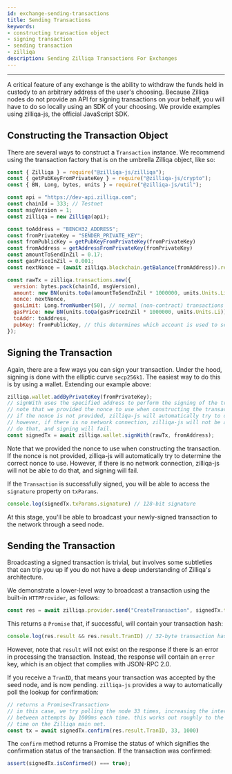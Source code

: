```yaml
---
id: exchange-sending-transactions
title: Sending Transactions
keywords: 
- constructing transaction object
- signing transaction
- sending transaction
- zilliqa
description: Sending Zilliqa Transactions For Exchanges
---
```


---

A critical feature of any exchange is the ability to withdraw the funds held
in custody to an arbitrary address of the user's choosing. Because Zilliqa
nodes do not provide an API for signing transactions on your behalf, you will
have to do so locally using an SDK of your choosing. We provide examples using
zilliqa-js, the official JavaScript SDK.

## Constructing the Transaction Object

There are several ways to construct a `Transaction` instance. We recommend
using the transaction factory that is on the umbrella Zilliqa object, like
so:

```js
const { Zilliqa } = require("@zilliqa-js/zilliqa");
const { getPubKeyFromPrivateKey } = require("@zilliqa-js/crypto");
const { BN, Long, bytes, units } = require("@zilliqa-js/util");

const api = "https://dev-api.zilliqa.com";
const chainId = 333; // Testnet
const msgVersion = 1;
const zilliqa = new Zilliqa(api);

const toAddress = "BENCH32_ADDRESS";
const fromPrivateKey = "SENDER_PRIVATE_KEY";
const fromPublicKey = getPubKeyFromPrivateKey(fromPrivateKey)
const fromAddress = getAddressFromPrivateKey(fromPrivateKey)
const amountToSendInZil = 0.17;
const gasPriceInZil = 0.001;
const nextNonce = (await zilliqa.blockchain.getBalance(fromAddress)).result.nonce + 1;

const rawTx = zilliqa.transactions.new({
  version: bytes.pack(chainId, msgVersion),
  amount: new BN(units.toQa(amountToSendInZil * 1000000, units.Units.Li)),
  nonce: nextNonce,
  gasLimit: Long.fromNumber(50), // normal (non-contract) transactions cost 50 gas after network upgrade in mid april 2021
  gasPrice: new BN(units.toQa(gasPriceInZil * 1000000, units.Units.Li)), // the minimum gas price is 1,000 li
  toAddr: toAddress,
  pubKey: fromPublicKey, // this determines which account is used to send the tx
});
```

## Signing the Transaction

Again, there are a few ways you can sign your transaction. Under the hood,
signing is done with the elliptic curve `secp256k1`. The easiest way to do
this is by using a wallet. Extending our example above:

```js
zilliqa.wallet.addByPrivateKey(fromPrivateKey);
// signWith uses the specified address to perform the signing of the transaction.
// note that we provided the nonce to use when constructing the transaction.
// if the nonce is not provided, zilliqa-js will automatically try to determine the correct nonce to use.
// however, if there is no network connection, zilliqa-js will not be able to
// do that, and signing will fail.
const signedTx = await zilliqa.wallet.signWith(rawTx, fromAddress);
```

Note that we provided the nonce to use when constructing the transaction. If the nonce is not provided, zilliqa-js will automatically try to determine the correct nonce to use.
However, if there is no network connection, zilliqa-js will not be able to do that, and signing will fail.

If the `Transaction` is successfully signed, you will be able to access the
`signature` property on `txParams`.

```ts
console.log(signedTx.txParams.signature) // 128-bit signature
```

At this stage, you'll be able to broadcast your newly-signed transaction to
the network through a seed node.

## Sending the Transaction

Broadcasting a signed transaction is trivial, but involves some subtleties
that can trip you up if you do not have a deep understanding of Zilliqa's
architecture.

We demonstrate a lower-level way to broadcast a transaction using the built-in
`HTTPProvider`, as follows:

```js
const res = await zilliqa.provider.send("CreateTransaction", signedTx.txParams)
```

This returns a `Promise` that, if successful, will contain your transaction
hash:

```js
console.log(res.result && res.result.TranID) // 32-byte transaction hash
```

However, note that `result` will not exist on the response if there is an
error in processing the transaction. Instead, the response will contain an
`error` key, which is an object that complies with JSON-RPC 2.0.

If you receive a `TranID`, that means your transaction was accepted by the
seed node, and is now pending. `zilliqa-js` provides a way to automatically
poll the lookup for confirmation:

```ts
// returns a Promise<Transaction>
// in this case, we try polling the node 33 times, increasing the interval
// between attempts by 1000ms each time. this works out roughly to the block
// time on the Zilliqa main net.
const tx = await signedTx.confirm(res.result.TranID, 33, 1000)
```

The `confirm` method returns a Promise the status of which signifies the
confirmation status of the transaction. If the transaction was confirmed:

```ts
assert(signedTx.isConfirmed() === true);
```
